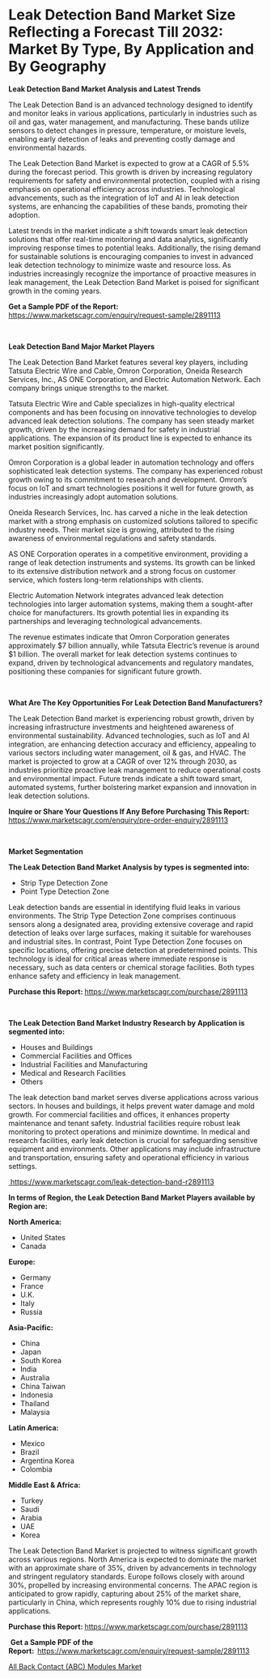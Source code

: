 <p><h1>Leak Detection Band Market Size Reflecting a Forecast Till 2032: Market By Type, By Application and By Geography</h1></p><p><strong>Leak Detection Band Market Analysis and Latest Trends</strong></p>
<p><p>The Leak Detection Band is an advanced technology designed to identify and monitor leaks in various applications, particularly in industries such as oil and gas, water management, and manufacturing. These bands utilize sensors to detect changes in pressure, temperature, or moisture levels, enabling early detection of leaks and preventing costly damage and environmental hazards.</p><p>The Leak Detection Band Market is expected to grow at a CAGR of 5.5% during the forecast period. This growth is driven by increasing regulatory requirements for safety and environmental protection, coupled with a rising emphasis on operational efficiency across industries. Technological advancements, such as the integration of IoT and AI in leak detection systems, are enhancing the capabilities of these bands, promoting their adoption.</p><p>Latest trends in the market indicate a shift towards smart leak detection solutions that offer real-time monitoring and data analytics, significantly improving response times to potential leaks. Additionally, the rising demand for sustainable solutions is encouraging companies to invest in advanced leak detection technology to minimize waste and resource loss. As industries increasingly recognize the importance of proactive measures in leak management, the Leak Detection Band Market is poised for significant growth in the coming years.</p></p>
<p><strong>Get a Sample PDF of the Report:&nbsp;</strong> <a href="https://www.marketscagr.com/enquiry/request-sample/2891113?utm_campaign=3263&utm_medium=2&utm_source=Github&utm_content=ia&utm_term=14032025&utm_id=leak-detection-band">https://www.marketscagr.com/enquiry/request-sample/2891113</a></p>
<p>&nbsp;</p>
<p><strong>Leak Detection Band Major Market Players</strong></p>
<p><p>The Leak Detection Band Market features several key players, including Tatsuta Electric Wire and Cable, Omron Corporation, Oneida Research Services, Inc., AS ONE Corporation, and Electric Automation Network. Each company brings unique strengths to the market.</p><p>Tatsuta Electric Wire and Cable specializes in high-quality electrical components and has been focusing on innovative technologies to develop advanced leak detection solutions. The company has seen steady market growth, driven by the increasing demand for safety in industrial applications. The expansion of its product line is expected to enhance its market position significantly.</p><p>Omron Corporation is a global leader in automation technology and offers sophisticated leak detection systems. The company has experienced robust growth owing to its commitment to research and development. Omron’s focus on IoT and smart technologies positions it well for future growth, as industries increasingly adopt automation solutions.</p><p>Oneida Research Services, Inc. has carved a niche in the leak detection market with a strong emphasis on customized solutions tailored to specific industry needs. Their market size is growing, attributed to the rising awareness of environmental regulations and safety standards.</p><p>AS ONE Corporation operates in a competitive environment, providing a range of leak detection instruments and systems. Its growth can be linked to its extensive distribution network and a strong focus on customer service, which fosters long-term relationships with clients.</p><p>Electric Automation Network integrates advanced leak detection technologies into larger automation systems, making them a sought-after choice for manufacturers. Its growth potential lies in expanding its partnerships and leveraging technological advancements.</p><p>The revenue estimates indicate that Omron Corporation generates approximately $7 billion annually, while Tatsuta Electric’s revenue is around $1 billion. The overall market for leak detection systems continues to expand, driven by technological advancements and regulatory mandates, positioning these companies for significant future growth.</p></p>
<p>&nbsp;</p>
<p><strong>What Are The Key Opportunities For Leak Detection Band Manufacturers?</strong></p>
<p><p>The Leak Detection Band market is experiencing robust growth, driven by increasing infrastructure investments and heightened awareness of environmental sustainability. Advanced technologies, such as IoT and AI integration, are enhancing detection accuracy and efficiency, appealing to various sectors including water management, oil & gas, and HVAC. The market is projected to grow at a CAGR of over 12% through 2030, as industries prioritize proactive leak management to reduce operational costs and environmental impact. Future trends indicate a shift toward smart, automated systems, further bolstering market expansion and innovation in leak detection solutions.</p></p>
<p><strong>Inquire or Share Your Questions If Any Before Purchasing This Report:</strong> <a href="https://www.marketscagr.com/enquiry/pre-order-enquiry/2891113?utm_campaign=3263&utm_medium=2&utm_source=Github&utm_content=ia&utm_term=14032025&utm_id=leak-detection-band">https://www.marketscagr.com/enquiry/pre-order-enquiry/2891113</a></p>
<p>&nbsp;</p>
<p><strong>Market Segmentation</strong></p>
<p><strong>The Leak Detection Band Market Analysis by types is segmented into:</strong></p>
<p><ul><li>Strip Type Detection Zone</li><li>Point Type Detection Zone</li></ul></p>
<p><p>Leak detection bands are essential in identifying fluid leaks in various environments. The Strip Type Detection Zone comprises continuous sensors along a designated area, providing extensive coverage and rapid detection of leaks over large surfaces, making it suitable for warehouses and industrial sites. In contrast, Point Type Detection Zone focuses on specific locations, offering precise detection at predetermined points. This technology is ideal for critical areas where immediate response is necessary, such as data centers or chemical storage facilities. Both types enhance safety and efficiency in leak management.</p></p>
<p><strong>Purchase this Report:&nbsp;</strong><a href="https://www.marketscagr.com/purchase/2891113?utm_campaign=3263&utm_medium=2&utm_source=Github&utm_content=ia&utm_term=14032025&utm_id=leak-detection-band">https://www.marketscagr.com/purchase/2891113</a></p>
<p>&nbsp;</p>
<p><strong>The Leak Detection Band Market Industry Research by Application is segmented into:</strong></p>
<p><ul><li>Houses and Buildings</li><li>Commercial Facilities and Offices</li><li>Industrial Facilities and Manufacturing</li><li>Medical and Research Facilities</li><li>Others</li></ul></p>
<p><p>The leak detection band market serves diverse applications across various sectors. In houses and buildings, it helps prevent water damage and mold growth. For commercial facilities and offices, it enhances property maintenance and tenant safety. Industrial facilities require robust leak monitoring to protect operations and minimize downtime. In medical and research facilities, early leak detection is crucial for safeguarding sensitive equipment and environments. Other applications may include infrastructure and transportation, ensuring safety and operational efficiency in various settings.</p></p>
<p><a href="https://www.marketscagr.com/leak-detection-band-r2891113?utm_campaign=3263&utm_medium=2&utm_source=Github&utm_content=ia&utm_term=14032025&utm_id=leak-detection-band">&nbsp;https://www.marketscagr.com/leak-detection-band-r2891113</a></p>
<p><strong>In terms of Region, the Leak Detection Band Market Players available by Region are:</strong></p>
<p>
    <p> <strong> North America: </strong>
        <ul>
            <li>United States</li>
            <li>Canada</li>
        </ul>
        </p> 
    <p> <strong> Europe: </strong>
        <ul>
            <li>Germany</li>
            <li>France</li>
            <li>U.K.</li>
            <li>Italy</li>
            <li>Russia</li>
        </ul>
        </p> 
    <p> <strong> Asia-Pacific: </strong>
        <ul>
            <li>China</li>
            <li>Japan</li>
            <li>South Korea</li>
            <li>India</li>
            <li>Australia</li>
            <li>China Taiwan</li>
            <li>Indonesia</li>
            <li>Thailand</li>
            <li>Malaysia</li>
        </ul>
        </p> 
    <p> <strong> Latin America: </strong>
        <ul>
            <li>Mexico</li>
            <li>Brazil</li>
            <li>Argentina Korea</li>
            <li>Colombia</li>
        </ul>
        </p> 
    <p> <strong> Middle East & Africa: </strong>
        <ul>
            <li>Turkey</li>
            <li>Saudi</li>
            <li>Arabia</li>
            <li>UAE</li>
            <li>Korea</li>
        </ul>
    </p>
    </p>
<p><p>The Leak Detection Band Market is projected to witness significant growth across various regions. North America is expected to dominate the market with an approximate share of 35%, driven by advancements in technology and stringent regulatory standards. Europe follows closely with around 30%, propelled by increasing environmental concerns. The APAC region is anticipated to grow rapidly, capturing about 25% of the market share, particularly in China, which represents roughly 10% due to rising industrial applications.</p></p>
<p><strong>Purchase this Report: </strong><a href="https://www.marketscagr.com/purchase/2891113?utm_campaign=3263&utm_medium=2&utm_source=Github&utm_content=ia&utm_term=14032025&utm_id=leak-detection-band">https://www.marketscagr.com/purchase/2891113</a></p>
<p>&nbsp;<strong>Get a Sample PDF of the Report:&nbsp;&nbsp;</strong><a href="https://www.marketscagr.com/enquiry/request-sample/2891113?utm_campaign=3263&utm_medium=2&utm_source=Github&utm_content=ia&utm_term=14032025&utm_id=leak-detection-band">https://www.marketscagr.com/enquiry/request-sample/2891113</a></p>
<p><strong></strong></p>
<p><p><a href="https://github.com/HobertDavis43/Market-Research-Report-List-1/blob/main/all-back-contact-abc-modules-market.md?utm_campaign=3263&utm_medium=2&utm_source=Github&utm_content=ia&utm_term=14032025&utm_id=leak-detection-band">All Back Contact (ABC) Modules Market</a></p></p>
